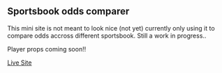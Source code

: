 ## Sportsbook odds comparer

This mini site is not meant to look nice (not yet) currently only using it to compare odds accross different sportsbook.
Still a work in progress..
 
 Player props coming soon!!

[Live Site](https://sportsbook-odds-comparer.vercel.app/)

